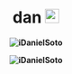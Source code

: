<h1 align="center">
    <strong>dan<strong/>
    <img src="https://media.tenor.com/D1o2SU5HIdIAAAAi/estrella-bling.gif" width="25px">
</h1>

<p align="center"> <img src="https://komarev.com/ghpvc/?username=iDanielSoto&label=Profile%20views&color=0e75b6&style=flat"
        alt="iDanielSoto" /> </p>

<div align="center"><img align="center"
        src="https://github-readme-stats.vercel.app/api/top-langs?username=iDanielSoto&show_icons=true&locale=en&layout=compact"
        alt="iDanielSoto" /></div>
